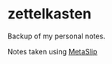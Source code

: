 # zettelkasten

Backup of my personal notes.

Notes taken using [MetaSlip](https://apps.apple.com/us/app/metaslip-note-zettelkasten/id1565362148)
